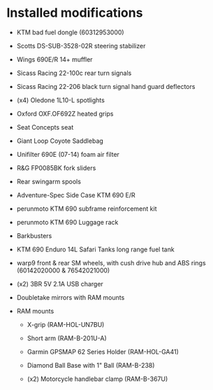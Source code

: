 # Installed modifications

* KTM bad fuel dongle (60312953000)

* Scotts DS-SUB-3528-02R steering stabilizer

* Wings 690E/R 14+ muffler

* Sicass Racing 22-100c rear turn signals

* Sicass Racing 22-206 black turn signal hand guard deflectors

* (x4) Oledone 1L10-L spotlights

* Oxford OXF.OF692Z heated grips

* Seat Concepts seat

* Giant Loop Coyote Saddlebag

* Unifilter 690E (07-14) foam air filter

* R&G FP0085BK fork sliders

* Rear swingarm spools

* Adventure-Spec Side Case KTM 690 E/R

* perunmoto KTM 690 subframe reinforcement kit

* perunmoto KTM 690 Luggage rack

* Barkbusters

* KTM 690 Enduro 14L Safari Tanks long range fuel tank

* warp9 front & rear SM wheels, with cush drive hub and ABS rings (60142020000 & 76542021000)

* (x2) 3BR 5V 2.1A USB charger

* Doubletake mirrors with RAM mounts

* RAM mounts

  * X-grip (RAM-HOL-UN7BU)

  * Short arm (RAM-B-201U-A)

  * Garmin GPSMAP 62 Series Holder (RAM-HOL-GA41)

  * Diamond Ball Base with 1" Ball (RAM-B-238)

  * (x2) Motorcycle handlebar clamp (RAM-B-367U)

